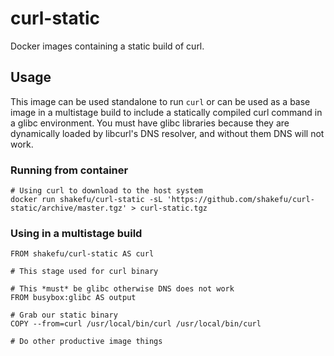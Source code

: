 # curl-static

Docker images containing a static build of curl.

## Usage

This image can be used standalone to run `curl` or can be used as a base image
in a multistage build to include a statically compiled curl command in a glibc
environment. You must have glibc libraries because they are dynamically loaded
by libcurl's DNS resolver, and without them DNS will not work.

### Running from container

```
# Using curl to download to the host system
docker run shakefu/curl-static -sL 'https://github.com/shakefu/curl-static/archive/master.tgz' > curl-static.tgz
```

### Using in a multistage build

```
FROM shakefu/curl-static AS curl

# This stage used for curl binary

# This *must* be glibc otherwise DNS does not work
FROM busybox:glibc AS output

# Grab our static binary
COPY --from=curl /usr/local/bin/curl /usr/local/bin/curl

# Do other productive image things
```
